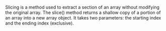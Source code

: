  Slicing is a method used to extract a section of an array without modifying the original array. The slice() method returns a shallow copy of a portion of an array into a new array object. It takes two parameters: the starting index and the ending index (exclusive).
